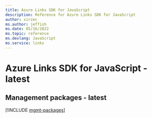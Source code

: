 ```yaml
---
title: Azure Links SDK for JavaScript
description: Reference for Azure Links SDK for JavaScript
author: xirzec
ms.author: jeffish
ms.date: 05/16/2022
ms.topic: reference
ms.devlang: JavaScript
ms.service: links
---
```

# Azure Links SDK for JavaScript - latest
## Management packages - latest
[!INCLUDE [mgmt-packages](links-mgmt-index.md)]
